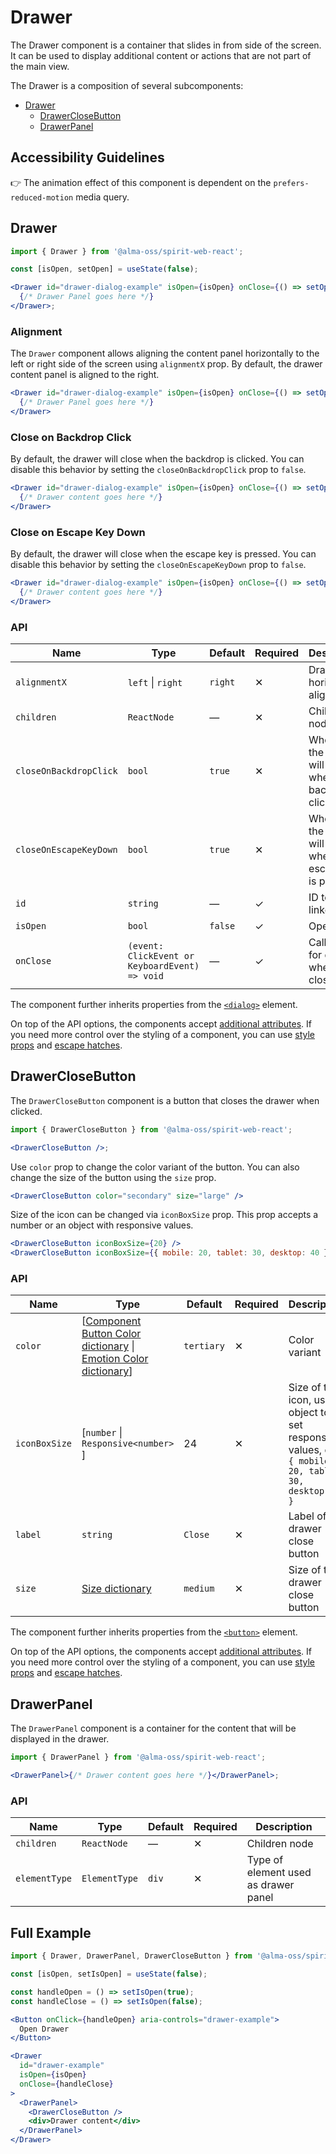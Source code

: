 # Drawer

The Drawer component is a container that slides in from side of the screen. It can be used to display additional content or actions that are not part of the main view.

The Drawer is a composition of several subcomponents:

- [Drawer](#drawer)
  - [DrawerCloseButton](#drawerclosebutton)
  - [DrawerPanel](#drawerpanel)

## Accessibility Guidelines

👉 The animation effect of this component is dependent on the
`prefers-reduced-motion` media query.

## Drawer

```jsx
import { Drawer } from '@alma-oss/spirit-web-react';

const [isOpen, setOpen] = useState(false);

<Drawer id="drawer-dialog-example" isOpen={isOpen} onClose={() => setOpen(false)}>
  {/* Drawer Panel goes here */}
</Drawer>;
```

### Alignment

The `Drawer` component allows aligning the content panel horizontally to the left or right side of the screen using `alignmentX` prop. By default, the drawer content panel is aligned to the right.

```jsx
<Drawer id="drawer-dialog-example" isOpen={isOpen} onClose={() => setOpen(false)} alignmentX="left">
  {/* Drawer Panel goes here */}
</Drawer>
```

### Close on Backdrop Click

By default, the drawer will close when the backdrop is clicked. You can disable this behavior by setting the `closeOnBackdropClick` prop to `false`.

```jsx
<Drawer id="drawer-dialog-example" isOpen={isOpen} onClose={() => setOpen(false)} closeOnBackdropClick={false}>
  {/* Drawer content goes here */}
</Drawer>
```

### Close on Escape Key Down

By default, the drawer will close when the escape key is pressed. You can disable this behavior by setting the `closeOnEscapeKeyDown` prop to `false`.

```jsx
<Drawer id="drawer-dialog-example" isOpen={isOpen} onClose={() => setOpen(false)} closeOnEscapeKeyDown={false}>
  {/* Drawer content goes here */}
</Drawer>
```

### API

| Name                   | Type                                           | Default | Required | Description                                              |
| ---------------------- | ---------------------------------------------- | ------- | -------- | -------------------------------------------------------- |
| `alignmentX`           | `left` \| `right`                              | `right` | ✕        | Drawer horizontal alignment                              |
| `children`             | `ReactNode`                                    | —       | ✕        | Children node                                            |
| `closeOnBackdropClick` | `bool`                                         | `true`  | ✕        | Whether the drawer will close when backdrop is clicked   |
| `closeOnEscapeKeyDown` | `bool`                                         | `true`  | ✕        | Whether the drawer will close when escape key is pressed |
| `id`                   | `string`                                       | —       | ✓        | ID to be linked                                          |
| `isOpen`               | `bool`                                         | `false` | ✓        | Open state                                               |
| `onClose`              | `(event: ClickEvent or KeyboardEvent) => void` | —       | ✓        | Callback for drawer when closed                          |

The component further inherits properties from the [`<dialog>`][mdn-dialog-element] element.

On top of the API options, the components accept [additional attributes][readme-additional-attributes].
If you need more control over the styling of a component, you can use [style props][readme-style-props]
and [escape hatches][readme-escape-hatches].

## DrawerCloseButton

The `DrawerCloseButton` component is a button that closes the drawer when clicked.

```jsx
import { DrawerCloseButton } from '@alma-oss/spirit-web-react';

<DrawerCloseButton />;
```

Use `color` prop to change the color variant of the button. You can also change the size of the button using the `size` prop.

```jsx
<DrawerCloseButton color="secondary" size="large" />
```

Size of the icon can be changed via `iconBoxSize` prop.
This prop accepts a number or an object with responsive values.

```jsx
<DrawerCloseButton iconBoxSize={20} />
<DrawerCloseButton iconBoxSize={{ mobile: 20, tablet: 30, desktop: 40 }} />
```

### API

| Name          | Type                                                                                                     | Default    | Required | Description                                                                                           |
| ------------- | -------------------------------------------------------------------------------------------------------- | ---------- | -------- | ----------------------------------------------------------------------------------------------------- |
| `color`       | \[[Component Button Color dictionary][dictionary-color] \| [Emotion Color dictionary][dictionary-color]] | `tertiary` | ✕        | Color variant                                                                                         |
| `iconBoxSize` | \[`number` \| `Responsive<number>` ]                                                                     | 24         | ✕        | Size of the icon, use object to set responsive values, e.g. `{ mobile: 20, tablet: 30, desktop: 40 }` |
| `label`       | `string`                                                                                                 | `Close`    | ✕        | Label of the drawer close button                                                                      |
| `size`        | [Size dictionary][dictionary-size]                                                                       | `medium`   | ✕        | Size of the drawer close button                                                                       |

The component further inherits properties from the [`<button>`][mdn-button-element] element.

On top of the API options, the components accept [additional attributes][readme-additional-attributes].
If you need more control over the styling of a component, you can use [style props][readme-style-props]
and [escape hatches][readme-escape-hatches].

## DrawerPanel

The `DrawerPanel` component is a container for the content that will be displayed in the drawer.

```jsx
import { DrawerPanel } from '@alma-oss/spirit-web-react';

<DrawerPanel>{/* Drawer content goes here */}</DrawerPanel>;
```

### API

| Name          | Type          | Default | Required | Description                          |
| ------------- | ------------- | ------- | -------- | ------------------------------------ |
| `children`    | `ReactNode`   | —       | ✕        | Children node                        |
| `elementType` | `ElementType` | `div`   | ✕        | Type of element used as drawer panel |

## Full Example

```jsx
import { Drawer, DrawerPanel, DrawerCloseButton } from '@alma-oss/spirit-web-react';

const [isOpen, setIsOpen] = useState(false);

const handleOpen = () => setIsOpen(true);
const handleClose = () => setIsOpen(false);

<Button onClick={handleOpen} aria-controls="drawer-example">
  Open Drawer
</Button>

<Drawer
  id="drawer-example"
  isOpen={isOpen}
  onClose={handleClose}
>
  <DrawerPanel>
    <DrawerCloseButton />
    <div>Drawer content</div>
  </DrawerPanel>
</Drawer>
```

[dictionary-color]: https://github.com/lmc-eu/spirit-design-system/tree/main/docs/DICTIONARIES.md#color
[dictionary-size]: https://github.com/lmc-eu/spirit-design-system/tree/main/docs/DICTIONARIES.md#size
[mdn-button-element]: https://developer.mozilla.org/en-US/docs/Web/HTML/Element/button
[mdn-dialog-element]: https://developer.mozilla.org/en-US/docs/Web/HTML/Element/dialog
[readme-additional-attributes]: https://github.com/lmc-eu/spirit-design-system/blob/main/packages/web-react/README.md#additional-attributes
[readme-escape-hatches]: https://github.com/lmc-eu/spirit-design-system/blob/main/packages/web-react/README.md#escape-hatches
[readme-style-props]: https://github.com/lmc-eu/spirit-design-system/blob/main/packages/web-react/README.md#style-props
